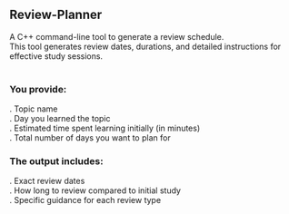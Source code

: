 ## Review-Planner
A C++ command-line tool to generate a review schedule. <br>
This tool generates review dates, durations, and detailed instructions for effective study sessions.
<br>
<br>
### **You provide:**<br>

. Topic name<br>
. Day you learned the topic<br>
. Estimated time spent learning initially (in minutes)<br>
. Total number of days you want to plan for<br>

### **The output includes:**<br>

. Exact review dates<br>
. How long to review compared to initial study<br>
. Specific guidance for each review type<br>
